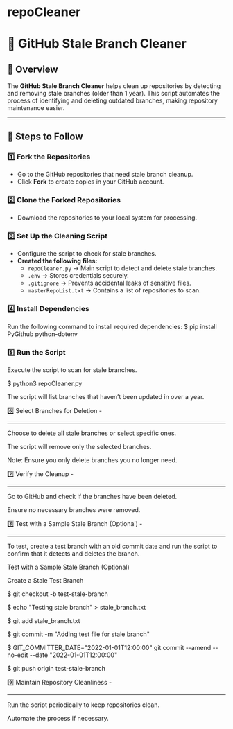 # repoCleaner
# 🚀 GitHub Stale Branch Cleaner

## 📌 Overview
The **GitHub Stale Branch Cleaner** helps clean up repositories by detecting and removing stale branches (older than 1 year). This script automates the process of identifying and deleting outdated branches, making repository maintenance easier.

---

## 📂 Steps to Follow

### **1️⃣ Fork the Repositories**
- Go to the GitHub repositories that need stale branch cleanup.
- Click **Fork** to create copies in your GitHub account.

### **2️⃣ Clone the Forked Repositories**
- Download the repositories to your local system for processing.

### **3️⃣ Set Up the Cleaning Script**
- Configure the script to check for stale branches.
- **Created the following files:**
  - `repoCleaner.py` → Main script to detect and delete stale branches.
  - `.env` → Stores credentials securely.
  - `.gitignore` → Prevents accidental leaks of sensitive files.
  - `masterRepoList.txt` → Contains a list of repositories to scan.

### **4️⃣ Install Dependencies**
  Run the following command to install required dependencies:
  $ pip install PyGithub python-dotenv

  
### 5️⃣ Run the Script
  Execute the script to scan for stale branches.
  
  $  python3 repoCleaner.py
  
  The script will list branches that haven’t been updated in over a year.


6️⃣ Select Branches for Deletion -
********************************
  Choose to delete all stale branches or select specific ones.
  
  The script will remove only the selected branches.
  
  Note: Ensure you only delete branches you no longer need.


7️⃣ Verify the Cleanup -
***********************
  Go to GitHub and check if the branches have been deleted.
  
  Ensure no necessary branches were removed.


8️⃣ Test with a Sample Stale Branch (Optional) -
***********************************************
  To test, create a test branch with an old commit date and run the script to confirm that it detects and deletes the branch.
  
  Test with a Sample Stale Branch (Optional)
  
  Create a Stale Test Branch
  
  $  git checkout -b test-stale-branch
  
  $  echo "Testing stale branch" > stale_branch.txt
  
  $  git add stale_branch.txt
  
  $  git commit -m "Adding test file for stale branch"
  
  $  GIT_COMMITTER_DATE="2022-01-01T12:00:00" git commit --amend --no-edit --date "2022-01-01T12:00:00"
  
  $  git push origin test-stale-branch


9️⃣ Maintain Repository Cleanliness -
*************************************
  Run the script periodically to keep repositories clean.
  
  Automate the process if necessary.
